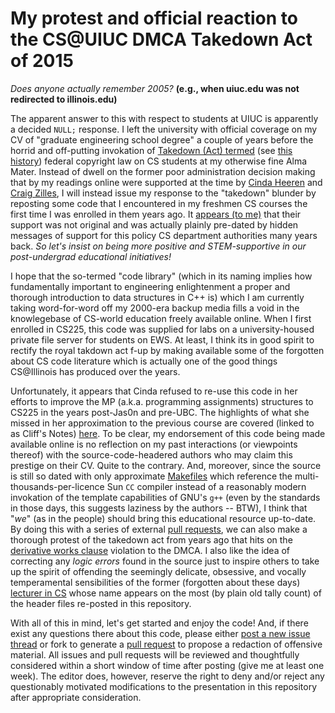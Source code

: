 # My protest and official reaction to the CS@UIUC DMCA Takedown Act of 2015

*Does anyone actually remember 2005?*
**(e.g., when uiuc.edu was not redirected to illinois.edu)**

The apparent answer to this with respect to 
students at UIUC is apparently a decided ``NULL;`` response. I left the university 
with official coverage on my CV of "graduate engineering school degree" a 
couple of years before the horrid and off-putting invokation of 
[Takedown (Act) termed](https://publish.illinois.edu/illinoisblj/2017/03/12/digital-millennium-copyright-act-notice-and-takedown-on-fair-use/) 
(see [this history](https://github.com/github/dmca)) 
federal copyright law on CS students at my otherwise fine Alma Mater. 
Instead of dwell on the former poor administration decision making that by 
my readings online were supported at the time by [Cinda Heeren](https://www.cs.ubc.ca/people/cinda-heeren) and 
[Craig Zilles](zilles.cs.illinois.edu), 
I will instead issue my response to the "takedown" blunder 
by reposting some code that I encountered in my freshmen CS courses the first 
time I was enrolled in them years ago. It 
[appears (to me)](https://github.com/maxieds/MyProtestToTheIllinoisDMCAActOf2017/blob/master/local-documents//PredatingTheDMCAAtUIUC.md) that 
their support was not original and was actually plainly pre-dated by hidden messages of support for this policy 
CS department authorities many years back. *So let's insist on 
being more positive and STEM-supportive in our post-undergrad 
educational initiatives!*

I hope that the so-termed "code library" 
(which in its naming implies how fundamentally important to engineering 
enlightenment a proper and thorough introduction to data structures in C++ is) 
which I am currently taking word-for-word off my 2000-era backup media 
fills a void in the knowlegebase of CS-world education freely available online. 
When I first enrolled in CS225, this code was supplied for labs on a university-housed 
private file server for students on EWS. 
At least, I think its in good spirit to rectify the royal takdown act f-up by 
making available some of the forgotten about CS code literature which is actually 
one of the good things CS@Illinois has produced over the years. 

Unfortunately, it appears that Cinda refused to re-use this code in her 
efforts to improve the MP (a.k.a. programming assignments) structures to 
CS225 in the years post-Jas0n and pre-UBC. The highlights of what she missed 
in her approximation to the previous course are covered (linked to as Cliff's Notes) 
[here](https://github.com/maxieds/MyProtestToTheIllinoisDMCAActOf2017/blob/master/local-documents/PredatingTheDMCAAtUIUC.md#credit-where-credit-is-due). 
To be clear, my endorsement of this code being made available online is no 
reflection on my past interactions (or viewpoints thereof) with the source-code-headered authors 
who may claim this prestige on their CV. Quite to the contrary. 
And, moreover, since the source is still so dated with only approximate 
[Makefiles](https://github.com/maxieds/MyProtestToTheIllinoisDMCAActOf2017/blob/master/other-files/instantiations.tar.gz) which reference the 
multi-thousands-per-licence Sun ``CC`` compiler instead of a reasonably 
modern invokation of the template capabilities of GNU's ``g++`` 
(even by the standards in those days, this suggests laziness by the authors -- BTW), 
I think that "*we*" (as in the people) should bring this educational resource up-to-date. 
By doing this with a series of external [pull requests](https://github.com/maxieds/MyProtestToTheIllinoisDMCAActOf2017/pulls), 
we can also make a 
thorough protest of the takedown act from years ago that hits on the 
[derivative works clause](https://www.legalzoom.com/articles/what-are-derivative-works-under-copyright-law) 
violation to the DMCA. I also like the idea of correcting any *logic errors* 
found in the source just to inspire others to take up the spirit of offending the seemingly 
delicate, obsessive, and vocally temperamental sensibilities of the former (forgotten about these days) 
[lecturer in CS](https://github.com/maxieds/MyProtestToTheIllinoisDMCAActOf2017/blob/master/local-documents//ThankingJasonForHisHacking.md) 
whose name appears on the most (by plain old tally count) of the 
header files re-posted in this repository. 

With all of this in mind, let's get started and enjoy the code! And, if there exist any questions there about this code, please either [post a new issue thread](https://github.com/maxieds/MyProtestToTheIllinoisDMCATakedownActOf2017/issues) or fork to generate a [pull request](https://github.com/maxieds/MyProtestToTheIllinoisDMCATakedownActOf2017/pulls) to propose a redaction of offensive material. All issues and pull requests will be reviewed and thoughtfully considered within a short window of time after posting (give me at least one week). The editor does, however, reserve the right to deny and/or reject any questionably motivated modifications to the presentation in this repository after appropriate consideration. 
